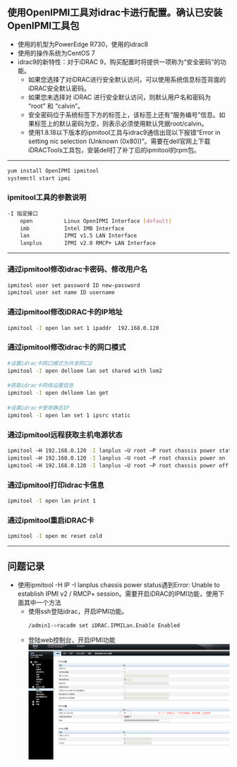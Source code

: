 ## 使用OpenIPMI工具对idrac卡进行配置。确认已安装OpenIPMI工具包
* 使用的机型为PowerEdge R730，使用的idrac8
* 使用的操作系统为CentOS 7
* idrac9的新特性：对于iDRAC 9，购买配置时将提供一项称为“安全密码”的功能。
  * 如果您选择了对iDRAC进行安全默认访问，可以使用系统信息标签背面的iDRAC安全默认密码。
  * 如果您未选择对 iDRAC 进行安全默认访问，则默认用户名和密码为 “root” 和 “calvin”。
  * 安全密码位于系统标签下方的标签上，该标签上还有“服务编号”信息。如果标签上的默认密码为空，则表示必须使用默认凭据root/calvin。
  * 使用1.8.18以下版本的ipmitool工具与idrac9通信出现以下报错“Error in setting nic selection (Unknown (0x80))”。需要在dell官网上下载iDRACTools工具包，安装dell打了补丁后的ipmitool的rpm包。
---
```bash
yum install OpenIPMI ipmitool
systemctl start ipmi
```
### ipmitool工具的参数说明
```bash
-I 指定接口
    open          Linux OpenIPMI Interface [default]
	imb           Intel IMB Interface
	lan           IPMI v1.5 LAN Interface
	lanplus       IPMI v2.0 RMCP+ LAN Interface
```
---
### 通过ipmitool修改idrac卡密码、修改用户名
```bash
ipmitool user set password ID new-password
ipmitool user set name ID username
```
### 通过ipmitool修改iDRAC卡的IP地址
```bash
ipmitool -I open lan set 1 ipaddr  192.168.0.120
```
### 通过ipmitool修改idrac卡的网口模式
```bash
#设置idrac卡网口模式为共享网口2
ipmitool -I open delloem lan set shared with lom2

#获取idrac卡网络设置信息
ipmitool -I open delloem lan get

#设置idrac卡使用静态IP
ipmitool -I open lan set 1 ipsrc static
```
### 通过ipmitool远程获取主机电源状态
```bash
ipmitool –H 192.168.0.120 -I lanplus –U root –P root chassis power status
ipmitool –H 192.168.0.120 -I lanplus –U root –P root chassis power on
ipmitool –H 192.168.0.120 -I lanplus –U root –P root chassis power off
```
### 通过ipmitool打印idrac卡信息
```bash
ipmitool -I open lan print 1
```
### 通过ipmitool重启iDRAC卡
```bash
ipmitool -I open mc reset cold
```
---
## 问题记录
* 使用ipmitool -H IP -I lanplus chassis power status遇到Error: Unable to establish IPMI v2 / RMCP+ session。需要开启iDRAC的IPMI功能，使用下面其中一个方法
    * 使用ssh登陆idrac，开启IPMI功能。
        ```bash
        /admin1->racadm set iDRAC.IPMILan.Enable Enabled
        ```
    * 登陆web控制台，开启IPMI功能![](img/iDRAC-1.png)
